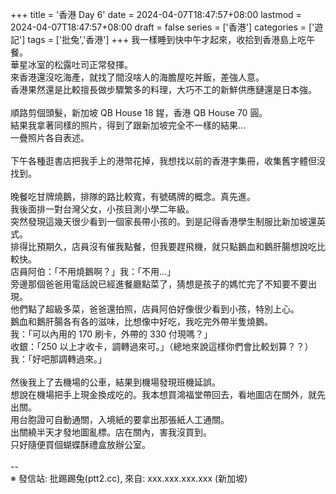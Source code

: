 +++
title = '香港 Day 6'
date = 2024-04-07T18:47:57+08:00
lastmod = 2024-04-07T18:47:57+08:00
draft = false
series = ['香港']
categories = ['遊記']
tags = ['批兔','香港']
+++
我一樣睡到快中午才起來，收拾到香港島上吃午餐。<br>
華星冰室的松露吐司正常發揮。<br>
來香港還沒吃海產，就找了間沒啥人的海膽屋吃丼飯，差強人意。<br>
香港果然還是比較擅長做步驟繁多的料理，大巧不工的新鮮供應鏈還是日本強。<br>
<br>
順路剪個頭髮，新加坡 QB House 18 鍟，香港 QB House 70 圓。<br>
結果我拿著同樣的照片，得到了跟新加坡完全不一樣的結果…<br>
一疊照片各自表述。<br>
<br>
下午各種逛書店把我手上的港幣花掉，我想找以前的香港字集冊，收集舊字體但沒找到。<br>
<br>
晚餐吃甘牌燒鵝，排隊的路比較寬，有號碼牌的概念。真先進。<br>
我後面排一對台灣父女，小孩目測小學二年級。<br>
突然發現這幾天很少看到一個家長帶小孩的。到是記得香港學生制服比新加坡還英式。<br>
排得比預期久，店員沒有催我點餐，但我要趕飛機，就只點鵝血和鵝肝腸想說吃比較快。<br>
店員阿伯：「不用燒鵝啊？」我：「不用…」<br>
旁邊那個爸爸用電話說已經進餐廳點菜了，猜想是孩子的媽忙完了不知要不要出現。<br>
他們點了超級多菜，爸爸還拍照，店員阿伯好像很少看到小孩，特別上心。<br>
鵝血和鵝肝腸各有各的滋味，比想像中好吃，我吃完外帶半隻燒鵝。<br>
我：「可以內用的 170 刷卡，外帶的 330 付現嗎？」<br>
收銀：「250 以上才收卡，調轉過來可。」（總地來說這樣你們會比較划算？？）<br>
我：「好吧那調轉過來。」<br>
<br>
然後我上了去機場的公車，結果到機場發現班機延誤。<br>
想說在機場把手上現金換成吃的。我本想買鴻福堂帶回去，看地圖店在關外，就先出關。<br>
用台胞證可自動通關，入境紙的要拿出那張紙人工通關。<br>
出關繞半天才發地圖亂標。店在關內，害我沒買到。<br>
只好隨便買個蝴蝶酥禮盒放辦公室。<br>
<br>
--<br>
※ 發信站: 批踢踢兔(ptt2.cc), 來自: xxx.xxx.xxx.xxx (新加坡)<br>
